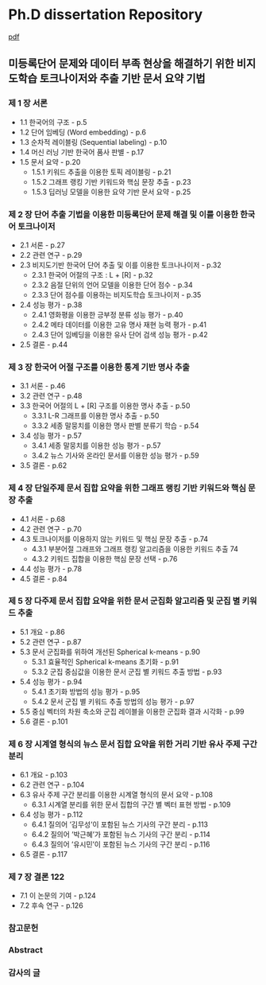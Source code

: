 # Ph.D  dissertation Repository

[pdf](dissertation.pdf)

## 미등록단어 문제와 데이터 부족 현상을 해결하기 위한 비지도학습 토크나이저와 추출 기반 문서 요약 기법

### 제 1 장 서론
- 1.1 한국어의 구조 - p.5
- 1.2 단어 임베딩 (Word embedding) - p.6
- 1.3 순차적 레이블링 (Sequential labeling) - p.10
- 1.4 머신 러닝 기반 한국어 품사 판별 - p.17
- 1.5 문서 요약 - p.20
  - 1.5.1 키워드 추출을 이용한 토픽 레이블링 - p.21
  - 1.5.2 그래프 랭킹 기반 키워드와 핵심 문장 추출 - p.23
  - 1.5.3 딥러닝 모델을 이용한 요약 기반 문서 요약 - p.25

### 제 2 장 단어 추출 기법을 이용한 미등록단어 문제 해결 및 이를 이용한 한국어 토크나이저
- 2.1 서론 - p.27
- 2.2 관련 연구 - p.29
- 2.3 비지도기반 한국어 단어 추출 및 이를 이용한 토크나나이저 - p.32
  - 2.3.1 한국어 어절의 구조 : L + [R] - p.32
  - 2.3.2 음절 단위의 언어 모델을 이용한 단어 점수 - p.34
  - 2.3.3 단어 점수를 이용하는 비지도학습 토크나이저 - p.35
- 2.4 성능 평가 - p.38
  - 2.4.1 영화평을 이용한 긍부정 분류 성능 평가 - p.40
  - 2.4.2 메타 데이터를 이용한 고유 명사 재현 능력 평가 - p.41
  - 2.4.3 단어 임베딩을 이용한 유사 단어 검색 성능 평가 - p.42
- 2.5 결론 - p.44

### 제 3 장 한국어 어절 구조를 이용한 통계 기반 명사 추출
- 3.1 서론 - p.46
- 3.2 관련 연구 - p.48
- 3.3 한국어 어절의 L + [R] 구조를 이용한 명사 추출 - p.50
  - 3.3.1 L-R 그래프를 이용한 명사 추출 - p.50
  - 3.3.2 세종 말뭉치를 이용한 명사 판별 분류기 학습 - p.54
- 3.4 성능 평가 - p.57
  - 3.4.1 세종 말뭉치를 이용한 성능 평가 - p.57
  - 3.4.2 뉴스 기사와 온라인 문서를 이용한 성능 평가 - p.59
- 3.5 결론 - p.62

### 제 4 장 단일주제 문서 집합 요약을 위한 그래프 랭킹 기반 키워드와 핵심 문장 추출
- 4.1 서론 - p.68
- 4.2 관련 연구 - p.70
- 4.3 토크나이저를 이용하지 않는 키워드 및 핵심 문장 추출 - p.74
  - 4.3.1 부분어절 그래프와 그래프 랭킹 알고리즘을 이용한 키워드 추출 74
  - 4.3.2 키워드 집합을 이용한 핵심 문장 선택 - p.76
- 4.4 성능 평가 - p.78
- 4.5 결론 - p.84

### 제 5 장 다주제 문서 집합 요약을 위한 문서 군집화 알고리즘 및 군집 별 키워드 추출
- 5.1 개요 - p.86
- 5.2 관련 연구 - p.87
- 5.3 문서 군집화를 위하여 개선된 Spherical k-means - p.90
  - 5.3.1 효율적인 Spherical k-means 초기화 - p.91
  - 5.3.2 군집 중심값을 이용한 문서 군집 별 키워드 추출 방법 - p.93
- 5.4 성능 평가 - p.94
  - 5.4.1 초기화 방법의 성능 평가 - p.95
  - 5.4.2 문서 군집 별 키워드 추출 방법의 성능 평가 - p.97
- 5.5 중심 벡터의 차원 축소와 군집 레이블을 이용한 군집화 결과 시각화 - p.99
- 5.6 결론 - p.101

### 제 6 장 시계열 형식의 뉴스 문서 집합 요약을 위한 거리 기반 유사 주제 구간 분리
- 6.1 개요 - p.103
- 6.2 관련 연구 - p.104
- 6.3 유사 주제 구간 분리를 이용한 시계열 형식의 문서 요약 - p.108
  - 6.3.1 시계열 분리를 위한 문서 집합의 구간 별 벡터 표현 방법 - p.109
- 6.4 성능 평가 - p.112
  - 6.4.1 질의어 ’김무성’이 포함된 뉴스 기사의 구간 분리 - p.113
  - 6.4.2 질의어 ’박근혜’가 포함된 뉴스 기사의 구간 분리 - p.114
  - 6.4.3 질의어 ’유시민’이 포함된 뉴스 기사의 구간 분리 - p.116
- 6.5 결론 - p.117

### 제 7 장 결론 122
- 7.1 이 논문의 기여 - p.124
- 7.2 후속 연구 - p.126

### 참고문헌

### Abstract

### 감사의 글